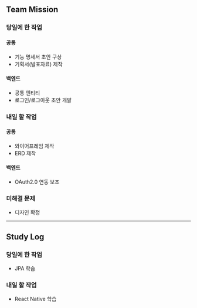 ## Team Mission

### 당일에 한 작업
#### 공통
- 기능 명세서 초안 구상
- 기획서(발표자료) 제작
#### 백엔드
- 공통 엔티티
- 로그인/로그아웃 초안 개발

### 내일 할 작업
#### 공통
- 와이어프레임 제작
- ERD 제작
  
#### 백엔드
- OAuth2.0 연동 보조
  
### 미해결 문제
- 디자인 확정

--------
## Study Log

### 당일에 한 작업
- JPA 학습

### 내일 할 작업
- React Native 학습

